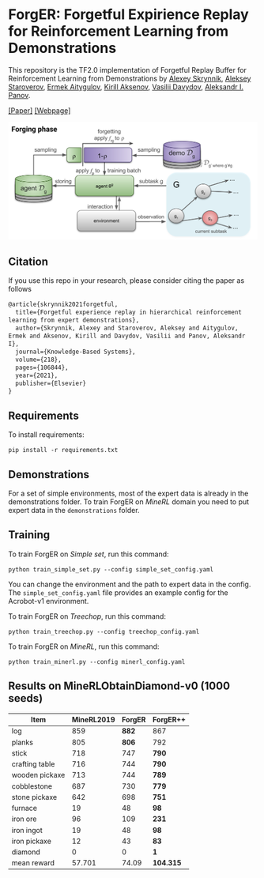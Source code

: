 # ForgER: Forgetful Expirience Replay for Reinforcement Learning from Demonstrations

This repository is the TF2.0 implementation of Forgetful Replay Buffer for Reinforcement Learning from Demonstrations by [Alexey Skrynnik](https://github.com/Tviskaron), [Aleksey Staroverov](https://github.com/alstar8), [Ermek Aitygulov](https://github.com/ermekaitygulov), [Kirill Aksenov](https://github.com/axellkir), [Vasilii Davydov](https://github.com/dexfrost89), [Aleksandr I. Panov](https://github.com/grafft). 

[[Paper]](https://arxiv.org/abs/2006.09939) [[Webpage]](https://sites.google.com/view/forgetful-experience-replay)

![Forging phase](static/forging.png)

## Citation
If you use this repo in your research, please consider citing the paper as follows
```
@article{skrynnik2021forgetful,
  title={Forgetful experience replay in hierarchical reinforcement learning from expert demonstrations},
  author={Skrynnik, Alexey and Staroverov, Aleksey and Aitygulov, Ermek and Aksenov, Kirill and Davydov, Vasilii and Panov, Aleksandr I},
  journal={Knowledge-Based Systems},
  volume={218},
  pages={106844},
  year={2021},
  publisher={Elsevier}
}
```

## Requirements

To install requirements:

```setup
pip install -r requirements.txt
```

## Demonstrations 
For a set of simple environments, most of the expert data is already in the demonstrations folder.
To train ForgER on *MineRL* domain you need to put expert data in the ```demonstrations``` folder.

## Training

To train ForgER on *Simple set*, run this command:

```train
python train_simple_set.py --config simple_set_config.yaml
```
You can change the environment and the path to expert data in the config. 
The ```simple_set_config.yaml``` file provides an example config for the Acrobot-v1 environment. 



To train ForgER on *Treechop*, run this command:

```train
python train_treechop.py --config treechop_config.yaml
```

To train ForgER on *MineRL*, run this command:

```train
python train_minerl.py --config minerl_config.yaml
```

## Results on MineRLObtainDiamond-v0 (1000 seeds)

| Item | MineRL2019 | ForgER | ForgER++|
| --- | --- | --- | --- |
| log | 859 | **882** | 867 |
| planks | 805 | **806** | 792 |
| stick | 718 | 747 | **790** |
| crafting table | 716 | 744 | **790** |
| wooden pickaxe | 713 | 744 | **789** |
| cobblestone | 687 | 730 | **779** |
| stone pickaxe | 642 | 698 | **751** |
| furnace | 19 | 48 | **98** |
| iron ore | 96 | 109 | **231** |
| iron ingot | 19 | 48 | **98** |
| iron pickaxe | 12 | 43 | **83** |
| diamond | 0 | 0 | **1** |
| mean reward | 57.701 | 74.09 | **104.315** |
